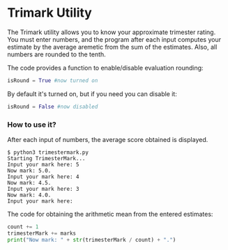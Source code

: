 # Trimark Utility
The Trimark utility allows you to know your approximate trimester rating. You must enter numbers, and the program after each input computes your estimate by the average aremetic from the sum of the estimates. Also, all numbers are rounded to the tenth.

The code provides a function to enable/disable evaluation rounding:
```python
isRound = True #now turned on
```
By default it's turned on, but if you need you can disable it:
```python
isRound = False #now disabled
```
### How to use it?
After each input of numbers, the average score obtained is displayed.
```
$ python3 trimestermark.py 
Starting TrimesterMark...
Input your mark here: 5
Now mark: 5.0.
Input your mark here: 4
Now mark: 4.5.
Input your mark here: 3
Now mark: 4.0.
Input your mark here: 
```
The code for obtaining the arithmetic mean from the entered estimates:
```python
count += 1
trimesterMark += marks
print("Now mark: " + str(trimesterMark / count) + ".")
```
